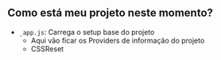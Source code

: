 ## Como está meu projeto neste momento?

- `_app.js`: Carrega o setup base do projeto
  - Aqui vão ficar os Providers de informação do projeto
  - CSSReset
